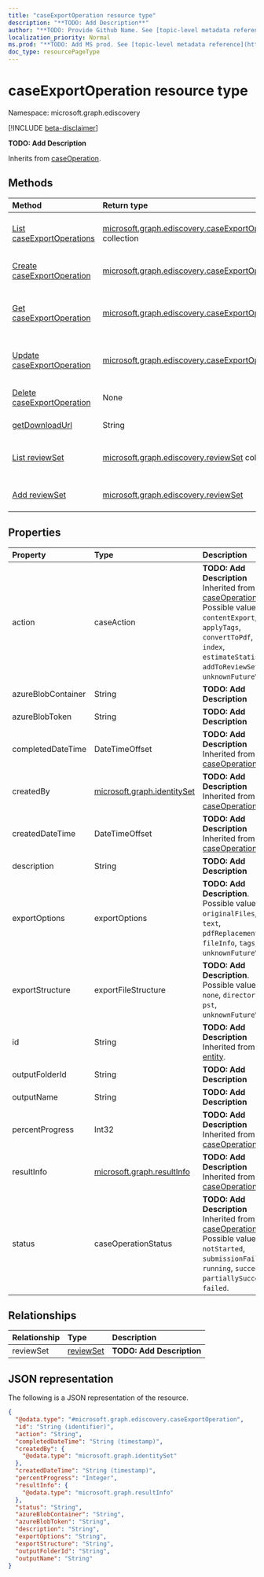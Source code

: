 ```yaml
---
title: "caseExportOperation resource type"
description: "**TODO: Add Description**"
author: "**TODO: Provide Github Name. See [topic-level metadata reference](https://msgo.azurewebsites.net/add/document/guidelines/metadata.html#topic-level-metadata)**"
localization_priority: Normal
ms.prod: "**TODO: Add MS prod. See [topic-level metadata reference](https://msgo.azurewebsites.net/add/document/guidelines/metadata.html#topic-level-metadata)**"
doc_type: resourcePageType
---
```


# caseExportOperation resource type

Namespace: microsoft.graph.ediscovery

[!INCLUDE [beta-disclaimer](../../includes/beta-disclaimer.md)]

**TODO: Add Description**


Inherits from [caseOperation](../resources/ediscovery-caseoperation.md).

## Methods
|Method|Return type|Description|
|:---|:---|:---|
|[List caseExportOperations](../api/ediscovery-caseexportoperation-list.md)|[microsoft.graph.ediscovery.caseExportOperation](../resources/ediscovery-caseexportoperation.md) collection|Get a list of the [caseExportOperation](../resources/ediscovery-caseexportoperation.md) objects and their properties.|
|[Create caseExportOperation](../api/ediscovery-caseexportoperation-create.md)|[microsoft.graph.ediscovery.caseExportOperation](../resources/ediscovery-caseexportoperation.md)|Create a new [caseExportOperation](../resources/ediscovery-caseexportoperation.md) object.|
|[Get caseExportOperation](../api/ediscovery-caseexportoperation-get.md)|[microsoft.graph.ediscovery.caseExportOperation](../resources/ediscovery-caseexportoperation.md)|Read the properties and relationships of a [caseExportOperation](../resources/ediscovery-caseexportoperation.md) object.|
|[Update caseExportOperation](../api/ediscovery-caseexportoperation-update.md)|[microsoft.graph.ediscovery.caseExportOperation](../resources/ediscovery-caseexportoperation.md)|Update the properties of a [caseExportOperation](../resources/ediscovery-caseexportoperation.md) object.|
|[Delete caseExportOperation](../api/ediscovery-caseexportoperation-delete.md)|None|Deletes a [caseExportOperation](../resources/ediscovery-caseexportoperation.md) object.|
|[getDownloadUrl](../api/ediscovery-caseexportoperation-getdownloadurl.md)|String|**TODO: Add Description**|
|[List reviewSet](../api/ediscovery-caseexportoperation-list-reviewset.md)|[microsoft.graph.ediscovery.reviewSet](../resources/ediscovery-reviewset.md) collection|Get the reviewSet resources from the reviewSet navigation property.|
|[Add reviewSet](../api/ediscovery-caseexportoperation-post-reviewset.md)|[microsoft.graph.ediscovery.reviewSet](../resources/ediscovery-reviewset.md)|Add reviewSet by posting to the reviewSet collection.|

## Properties
|Property|Type|Description|
|:---|:---|:---|
|action|caseAction|**TODO: Add Description** Inherited from [caseOperation](../resources/ediscovery-caseoperation.md). Possible values are: `contentExport`, `applyTags`, `convertToPdf`, `index`, `estimateStatistics`, `addToReviewSet`, `unknownFutureValue`.|
|azureBlobContainer|String|**TODO: Add Description**|
|azureBlobToken|String|**TODO: Add Description**|
|completedDateTime|DateTimeOffset|**TODO: Add Description** Inherited from [caseOperation](../resources/ediscovery-caseoperation.md).|
|createdBy|[microsoft.graph.identitySet](../resources/ediscovery-identityset.md)|**TODO: Add Description** Inherited from [caseOperation](../resources/ediscovery-caseoperation.md).|
|createdDateTime|DateTimeOffset|**TODO: Add Description** Inherited from [caseOperation](../resources/ediscovery-caseoperation.md).|
|description|String|**TODO: Add Description**|
|exportOptions|exportOptions|**TODO: Add Description**. Possible values are: `originalFiles`, `text`, `pdfReplacement`, `fileInfo`, `tags`, `unknownFutureValue`.|
|exportStructure|exportFileStructure|**TODO: Add Description**. Possible values are: `none`, `directory`, `pst`, `unknownFutureValue`.|
|id|String|**TODO: Add Description** Inherited from [entity](../resources/ediscovery-entity.md).|
|outputFolderId|String|**TODO: Add Description**|
|outputName|String|**TODO: Add Description**|
|percentProgress|Int32|**TODO: Add Description** Inherited from [caseOperation](../resources/ediscovery-caseoperation.md).|
|resultInfo|[microsoft.graph.resultInfo](../resources/ediscovery-resultinfo.md)|**TODO: Add Description** Inherited from [caseOperation](../resources/ediscovery-caseoperation.md).|
|status|caseOperationStatus|**TODO: Add Description** Inherited from [caseOperation](../resources/ediscovery-caseoperation.md). Possible values are: `notStarted`, `submissionFailed`, `running`, `succeeded`, `partiallySucceeded`, `failed`.|

## Relationships
|Relationship|Type|Description|
|:---|:---|:---|
|reviewSet|[reviewSet](../resources/ediscovery-reviewset.md)|**TODO: Add Description**|

## JSON representation
The following is a JSON representation of the resource.
<!-- {
  "blockType": "resource",
  "keyProperty": "id",
  "@odata.type": "microsoft.graph.ediscovery.caseExportOperation",
  "baseType": "microsoft.graph.ediscovery.caseOperation",
  "openType": false
}
-->
``` json
{
  "@odata.type": "#microsoft.graph.ediscovery.caseExportOperation",
  "id": "String (identifier)",
  "action": "String",
  "completedDateTime": "String (timestamp)",
  "createdBy": {
    "@odata.type": "microsoft.graph.identitySet"
  },
  "createdDateTime": "String (timestamp)",
  "percentProgress": "Integer",
  "resultInfo": {
    "@odata.type": "microsoft.graph.resultInfo"
  },
  "status": "String",
  "azureBlobContainer": "String",
  "azureBlobToken": "String",
  "description": "String",
  "exportOptions": "String",
  "exportStructure": "String",
  "outputFolderId": "String",
  "outputName": "String"
}
```

